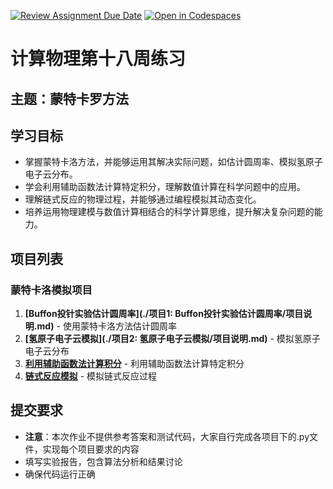 [![Review Assignment Due Date](https://classroom.github.com/assets/deadline-readme-button-22041afd0340ce965d47ae6ef1cefeee28c7c493a6346c4f15d667ab976d596c.svg)](https://classroom.github.com/a/LvIptgdI)
[![Open in Codespaces](https://classroom.github.com/assets/launch-codespace-2972f46106e565e64193e422d61a12cf1da4916b45550586e14ef0a7c637dd04.svg)](https://classroom.github.com/open-in-codespaces?assignment_repo_id=19847262)
# 计算物理第十八周练习

## 主题：蒙特卡罗方法

## 学习目标
- 掌握蒙特卡洛方法，并能够运用其解决实际问题，如估计圆周率、模拟氢原子电子云分布。
- 学会利用辅助函数法计算特定积分，理解数值计算在科学问题中的应用。
- 理解链式反应的物理过程，并能够通过编程模拟其动态变化。
- 培养运用物理建模与数值计算相结合的科学计算思维，提升解决复杂问题的能力。

## 项目列表

### 蒙特卡洛模拟项目
1. **[Buffon投针实验估计圆周率](./项目1: Buffon投针实验估计圆周率/项目说明.md)** - 使用蒙特卡洛方法估计圆周率
2. **[氢原子电子云模拟](./项目2: 氢原子电子云模拟/项目说明.md)** - 模拟氢原子电子云分布
3. **[利用辅助函数法计算积分](./项目3：利用辅助函数法计算积分/项目说明.md)** - 利用辅助函数法计算特定积分
4. **[链式反应模拟](./项目4：链式反应模拟/项目说明.md)** - 模拟链式反应过程


## 提交要求
- **注意**：本次作业不提供参考答案和测试代码，大家自行完成各项目下的.py文件，实现每个项目要求的内容
- 填写实验报告，包含算法分析和结果讨论
- 确保代码运行正确


